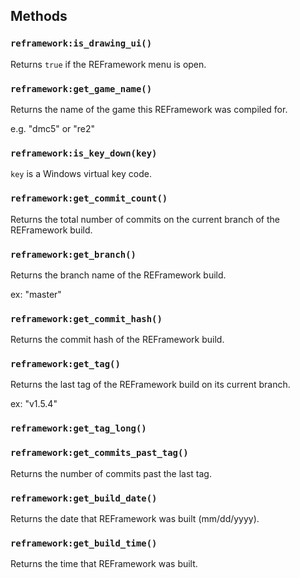 ## Methods
### `reframework:is_drawing_ui()`
Returns `true` if the REFramework menu is open.

### `reframework:get_game_name()`
Returns the name of the game this REFramework was compiled for.

e.g. "dmc5" or "re2"

### `reframework:is_key_down(key)`
`key` is a Windows virtual key code.

### `reframework:get_commit_count()`
Returns the total number of commits on the current branch of the REFramework build.

### `reframework:get_branch()`
Returns the branch name of the REFramework build.

ex: "master"

### `reframework:get_commit_hash()`
Returns the commit hash of the REFramework build.

### `reframework:get_tag()`
Returns the last tag of the REFramework build on its current branch.

ex: "v1.5.4"

### `reframework:get_tag_long()`

### `reframework:get_commits_past_tag()`
Returns the number of commits past the last tag.

### `reframework:get_build_date()`
Returns the date that REFramework was built (mm/dd/yyyy).

### `reframework:get_build_time()`
Returns the time that REFramework was built.